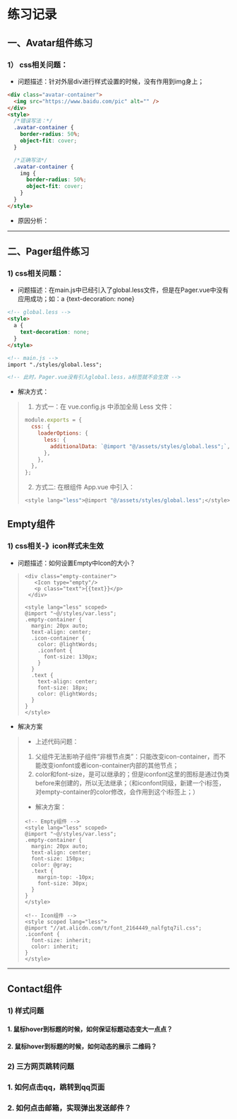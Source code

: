 # 练习记录

## 一、Avatar组件练习

### 1） css相关问题：

- 问题描述：针对外层div进行样式设置的时候，没有作用到img身上；

```html
<div class="avatar-container">
  <img src="https://www.baidu.com/pic" alt="" />
</div>
<style>
  /*错误写法：*/
  .avatar-container {
    border-radius: 50%;
    object-fit: cover;
  }

  /*正确写法*/
  .avatar-container {
    img {
      border-radius: 50%;
      object-fit: cover;
    }
  }
</style>
```

- 原因分析：

>

<hr>

## 二、Pager组件练习

### 1) css相关问题：

- 问题描述：在main.js中已经引入了global.less文件，但是在Pager.vue中没有应用成功；如：a {text-decoration: none}

```html
<!-- global.less -->
<style>
  a {
    text-decoration: none;
  }
</style>

<!-- main.js -->
import "./styles/global.less";

<!-- 此时，Pager.vue没有引入global.less，a标签就不会生效 -->
```

- 解决方式：

> 1. 方式一：在 vue.config.js 中添加全局 Less 文件：
>
> ```js
> module.exports = {
>   css: {
>     loaderOptions: {
>       less: {
>         additionalData: `@import "@/assets/styles/global.less";`,
>       },
>     },
>   },
> };
> ```
>
> 2. 方式二: 在根组件 App.vue 中引入：
>
> ```js
> <style lang="less">@import "@/assets/styles/global.less";</style>
> ```

## Empty组件

### 1) css相关-》icon样式未生效

- 问题描述：如何设置Empty中Icon的大小？

> ```vue
> <div class="empty-container">
>    <Icon type="empty"/>
>    <p class="text">{{text}}</p>
>  </div>
>
> <style lang="less" scoped>
> @import "~@/styles/var.less";
> .empty-container {
>   margin: 20px auto;
>   text-align: center;
>   .icon-container {
>     color: @lightWords;
>     .iconfont {
>       font-size: 130px;
>     }
>   }
>   .text {
>     text-align: center;
>     font-size: 18px;
>     color: @lightWords;
>   }
> }
> </style>
> ```

- 解决方案

> - 上述代码问题：<br>
>
> 1. 父组件无法影响子组件“非根节点类”：只能改变icon-container，而不能改变ionfont或者icon-container内部的其他节点；
> 2. color和font-size，是可以继承的；但是iconfont这里的图标是通过伪类before来创建的，所以无法继承；（和iconfont同级，新建一个i标签，对empty-container的color修改，会作用到这个i标签上；）
>
> - 解决方案：
>
> ```vue
> <!-- Empty组件 -->
> <style lang="less" scoped>
> @import "~@/styles/var.less";
> .empty-container {
>   margin: 20px auto;
>   text-align: center;
>   font-size: 150px;
>   color: @gray;
>   .text {
>     margin-top: -10px;
>     font-size: 30px;
>   }
> }
> </style>
>
> <!-- Icon组件 -->
> <style scoped lang="less">
> @import "//at.alicdn.com/t/font_2164449_nalfgtq7il.css";
> .iconfont {
>   font-size: inherit;
>   color: inherit;
> }
> </style>
> ```

<hr>

## Contact组件

### 1) 样式问题

#### 1. 鼠标hover到标题的时候，如何保证标题动态变大一点点？

#### 2. 鼠标hover到标题的时候，如何动态的展示 二维码？

### 2) 三方网页跳转问题

### 1. 如何点击qq，跳转到qq页面

### 2. 如何点击邮箱，实现弹出发送邮件？
